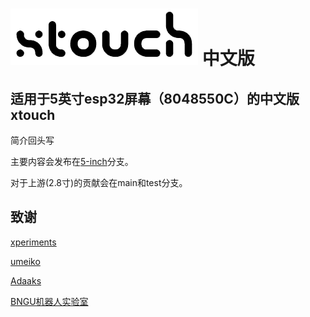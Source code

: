 # ![image](readme-assets/xtouch.png) 中文版
## 适用于5英寸esp32屏幕（8048550C）的中文版 xtouch
简介回头写

主要内容会发布在[5-inch](https://github.com/1-hexene/xtouch_cn/tree/5-inch)分支。

对于上游(2.8寸)的贡献会在main和test分支。

## 致谢
[xperiments](https://github.com/xperiments-in)

[umeiko](https://github.com/umeiko)

[Adaaks](https://github.com/Adaaks)

[BNGU机器人实验室](https://www.bjtu-bngu.cn)
